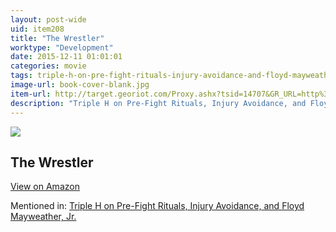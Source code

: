```yaml
---
layout: post-wide
uid: item208
title: "The Wrestler"
worktype: "Development"
date: 2015-12-11 01:01:01
categories: movie
tags: triple-h-on-pre-fight-rituals-injury-avoidance-and-floyd-mayweather-jr.
image-url: book-cover-blank.jpg
item-url: http://target.georiot.com/Proxy.ashx?tsid=14707&GR_URL=http%3A%2F%2Fwww.amazon.com%2FThe-Wrestler-Mickey-Rourke%2Fdp%2FB00274EYKY%2F
description: "Triple H on Pre-Fight Rituals, Injury Avoidance, and Floyd Mayweather, Jr."
---
```

<a href="http://target.georiot.com/Proxy.ashx?tsid=14707&GR_URL=http%3A%2F%2Fwww.amazon.com%2FThe-Wrestler-Mickey-Rourke%2Fdp%2FB00274EYKY%2F" target="blank"><img src="../../../../img/thumbs/book-cover-blank.jpg" class="prod-img"></a>
<h2>The Wrestler</h2>
<p><a class="btn btn-primary" href="http://target.georiot.com/Proxy.ashx?tsid=14707&GR_URL=http%3A%2F%2Fwww.amazon.com%2FThe-Wrestler-Mickey-Rourke%2Fdp%2FB00274EYKY%2F" target="blank">View on Amazon</a><p>
<p>Mentioned in: <a href="http://fourhourworkweek.com/2015/04/20/triple-h/" target="blank">Triple H on Pre-Fight Rituals, Injury Avoidance, and Floyd Mayweather, Jr.</a></p>
